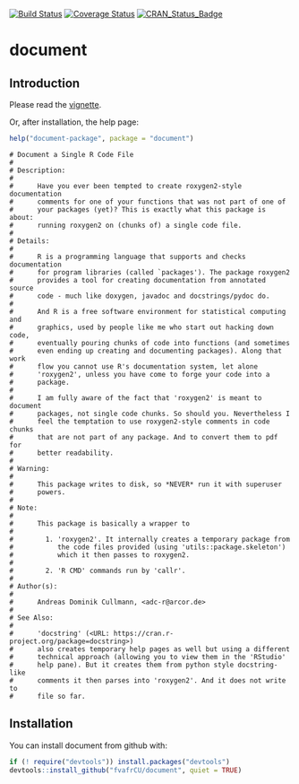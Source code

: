 [![Build Status](https://travis-ci.org/fvafrCU/document.svg?branch=master)](https://travis-ci.org/fvafrCU/document)
[![Coverage Status](https://codecov.io/github/fvafrCU/document/coverage.svg?branch=master)](https://codecov.io/github/fvafrCU/document?branch=master)
[![CRAN_Status_Badge](http://www.r-pkg.org/badges/version/document)](https://cran.r-project.org/package=document)


<!-- README.md is generated from README.Rmd. Please edit that file -->



# document

## Introduction
Please read the [vignette](http://htmlpreview.github.io/?https://github.com/fvafrCU/document/blob/master/inst/doc/Introduction_to_document.html).

Or, after installation, the help page:

```r
help("document-package", package = "document")
```

```
# Document a Single R Code File
# 
# Description:
# 
#      Have you ever been tempted to create roxygen2-style documentation
#      comments for one of your functions that was not part of one of
#      your packages (yet)? This is exactly what this package is about:
#      running roxygen2 on (chunks of) a single code file.
# 
# Details:
# 
#      R is a programming language that supports and checks documentation
#      for program libraries (called `packages'). The package roxygen2
#      provides a tool for creating documentation from annotated source
#      code - much like doxygen, javadoc and docstrings/pydoc do.
# 
#      And R is a free software environment for statistical computing and
#      graphics, used by people like me who start out hacking down code,
#      eventually pouring chunks of code into functions (and sometimes
#      even ending up creating and documenting packages). Along that work
#      flow you cannot use R's documentation system, let alone
#      'roxygen2', unless you have come to forge your code into a
#      package.
# 
#      I am fully aware of the fact that 'roxygen2' is meant to document
#      packages, not single code chunks. So should you. Nevertheless I
#      feel the temptation to use roxygen2-style comments in code chunks
#      that are not part of any package. And to convert them to pdf for
#      better readability.
# 
# Warning:
# 
#      This package writes to disk, so *NEVER* run it with superuser
#      powers.
# 
# Note:
# 
#      This package is basically a wrapper to
# 
#        1. 'roxygen2'. It internally creates a temporary package from
#           the code files provided (using 'utils::package.skeleton')
#           which it then passes to roxygen2.
# 
#        2. 'R CMD' commands run by 'callr'.
# 
# Author(s):
# 
#      Andreas Dominik Cullmann, <adc-r@arcor.de>
# 
# See Also:
# 
#      'docstring' (<URL: https://cran.r-project.org/package=docstring>)
#      also creates temporary help pages as well but using a different
#      technical approach (allowing you to view them in the 'RStudio'
#      help pane). But it creates them from python style docstring-like
#      comments it then parses into 'roxygen2'. And it does not write to
#      file so far.
```
## Installation
You can install document from github with:

```r
if (! require("devtools")) install.packages("devtools")
devtools::install_github("fvafrCU/document", quiet = TRUE)
```
